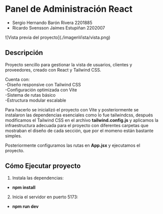 # Panel de Administración React
<ul>
  <li>Sergio Hernando Barón Rivera 2201885</li>
  <li>Ricardo Svensson Jaimes Estupiñan 2202007</li>
</ul>
![Vista previa del proyecto](./imagenVista/vista.png)

## Descripción
Proyecto sencillo para gestionar la vista de usuarios, clientes y proveedores, creado con React y Tailwind CSS.

Cuenta con:
<br>
-Diseño responsive con Tailwind CSS
<br>
-Configuración optimizada con Vite
<br>
-Sistema de rutas básico
<br>
-Estructura modular escalable



Para hacerlo se inicializó el proyecto con Vite y posteriormente se instalaron las dependencias esenciales como lo fue tailwindcss, después modificamos el Tailwind CSS en el archivo **tailwind.config.js** y aplicamos la infraestructura adecuada para el proyecto con diferentes carpetas que mostraban el diseño de cada sección, que por el momeno están bastante simples.

Posteriormente configuramos las rutas en **App.jsx** y ejecutamos el proyecto.

## Cómo Ejecutar proyecto
1. Instala las dependencias:
- **npm install**

2. Inicia el servidor en puerto 5173:
- **npm run dev**
